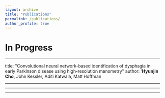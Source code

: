 ```yaml
---
layout: archive
title: "Publications"
permalink: /publications/
author_profile: true
---
```


In Progress
======

---
title: "Convolutional neural network-based identification of dysphagia in early Parkinson disease using high-resolution manometry"
author: '<strong>Hyunjin Cho</strong>, John Kessler, Aditi Katwala, Matt Hoffman

---

---
---
